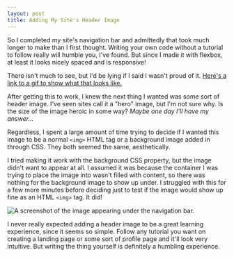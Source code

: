 ```yaml
---
layout: post
title: Adding My Site's Header Image
---
```


So I completed my site's navigation bar and admittedly that took much longer to make than I first thought. Writing your own code without a tutorial to follow really will humble you, I've found. But since I made it with flexbox, at least it looks nicely spaced and is responsive! 

There isn't much to see, but I'd be lying if I said I wasn't proud of it. [Here's a link to a gif to show what that looks like.](https://imgur.com/a/nwI8AIT)

After getting this to work, I knew the next thing I wanted was some sort of header image. I've seen sites call it a "hero" image, but I'm not sure why. Is the size of the image heroic in some way? _Maybe one day I'll have my answer..._

Regardless, I spent a large amount of time trying to decide if I wanted this image to be a normal `<img>` HTML tag or a background image added in through CSS. They both seemed the same, aesthetically. 

I tried making it work with the background CSS property, but the image didn't want to appear at all. I assumed it was because the container I was trying to place the image into wasn't filled with content, so there was nothing for the background image to show up under. I struggled with this for a few more minutes before deciding just to test if the image would show up fine as an HTML `<img>` tag. It did!

![A screenshot of the image appearing under the navigation bar.](https://imgur.com/a/DQ3vkhM)

I never really expected adding a header image to be a great learning experience, since it seems so simple. Follow any tutorial you want on creating a landing page or some sort of profile page and it'll look very intuitive. But writing the thing yourself is definitely a humbling experience. 